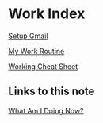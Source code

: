 # Work Index

[Setup Gmail](how-to-setup-gmail.md)

[My Work Routine](work-routine.md)

[Working Cheat Sheet](cheat-sheet-work.md)

## Links to this note

[What Am I Doing Now?](what-am-i-doing-now.md)
